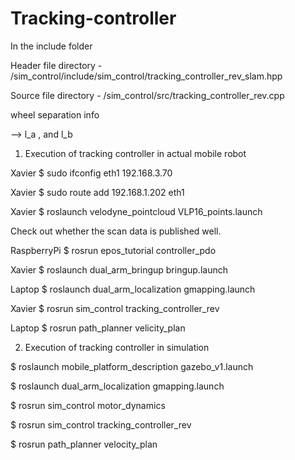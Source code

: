 # Tracking-controller

In the include folder

Header file directory - /sim_control/include/sim_control/tracking_controller_rev_slam.hpp

Source file directory - /sim_control/src/tracking_controller_rev.cpp

wheel separation info

--> l_a , and l_b

1. Execution of tracking controller in actual mobile robot

Xavier $ sudo ifconfig eth1 192.168.3.70

Xavier $ sudo route add 192.168.1.202 eth1

Xavier $ roslaunch velodyne_pointcloud VLP16_points.launch

Check out whether the scan data is published well.

RaspberryPi $ rosrun epos_tutorial controller_pdo

Xavier $ roslaunch dual_arm_bringup bringup.launch

Laptop $ roslaunch dual_arm_localization gmapping.launch

Xavier $ rosrun sim_control tracking_controller_rev

Laptop $ rosrun path_planner velicity_plan

2. Execution of tracking controller in simulation

$ roslaunch mobile_platform_description gazebo_v1.launch

$ roslaunch dual_arm_localization gmapping.launch

$ rosrun sim_control motor_dynamics

$ rosrun sim_control tracking_controller_rev

$ rosrun path_planner velocity_plan
